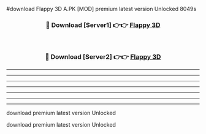 #download Flappy 3D A.PK [MOD] premium latest version Unlocked 8049s 



<div align="center">
<h3>🔴 Download [Server1] 👉👉 <a href="https://download1apk.web.app/">Flappy 3D</a></h3><br>

<h3>🔴 Download [Server2] 👉👉 <a href="https://download1apk.web.app/">Flappy 3D</a></h3>
</div>





----------------------------------------------------------

----------------------------------------------------------

----------------------------------------------------------

----------------------------------------------------------

----------------------------------------------------------

----------------------------------------------------------

----------------------------------------------------------

download premium latest version Unlocked

download premium latest version Unlocked
